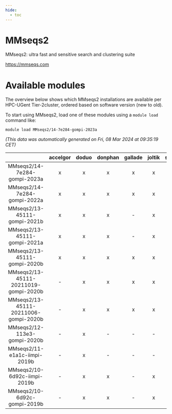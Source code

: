 ```yaml
---
hide:
  - toc
---
```


MMseqs2
=======


MMseqs2: ultra fast and sensitive search and clustering suite

https://mmseqs.com
# Available modules


The overview below shows which MMseqs2 installations are available per HPC-UGent Tier-2cluster, ordered based on software version (new to old).

To start using MMseqs2, load one of these modules using a `module load` command like:

```shell
module load MMseqs2/14-7e284-gompi-2023a
```

*(This data was automatically generated on Fri, 08 Mar 2024 at 09:35:19 CET)*  

| |accelgor|doduo|donphan|gallade|joltik|skitty|
| :---: | :---: | :---: | :---: | :---: | :---: | :---: |
|MMseqs2/14-7e284-gompi-2023a|x|x|x|x|x|x|
|MMseqs2/14-7e284-gompi-2022a|x|x|x|x|x|x|
|MMseqs2/13-45111-gompi-2021b|x|x|x|-|x|x|
|MMseqs2/13-45111-gompi-2021a|x|x|x|-|x|x|
|MMseqs2/13-45111-gompi-2020b|x|x|x|x|x|x|
|MMseqs2/13-45111-20211019-gompi-2020b|-|x|x|x|x|x|
|MMseqs2/13-45111-20211006-gompi-2020b|-|x|x|x|x|-|
|MMseqs2/12-113e3-gompi-2020b|-|x|-|-|-|-|
|MMseqs2/11-e1a1c-iimpi-2019b|-|x|-|-|-|x|
|MMseqs2/10-6d92c-iimpi-2019b|-|x|x|-|x|x|
|MMseqs2/10-6d92c-gompi-2019b|-|x|x|-|x|x|
